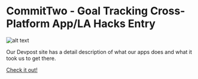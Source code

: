 # CommitTwo - Goal Tracking Cross-Platform App/LA Hacks Entry

![alt text](https://challengepost-s3-challengepost.netdna-ssl.com/photos/production/software_photos/000/623/604/datas/gallery.jpg "CommitTwo Logo")

Our Devpost site has a detail description of what our apps does and what it took us to get there. 

[Check it out!](https://devpost.com/software/committwo)

